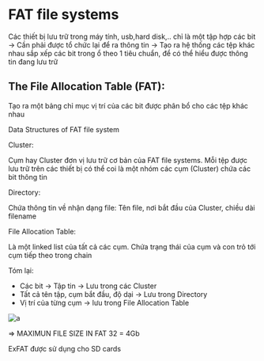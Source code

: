 # FAT file systems

Các thiết bị lưu trữ trong máy tính, usb,hard disk,.. chỉ là một tập hợp các bit → Cần phải được tổ chức lại để ra thông tin → Tạo ra hệ thống các tệp khác nhau sắp xếp các bit trong ổ theo 1 tiêu chuẩn, để có thể hiểu được thông tin đang lưu trữ

## **The File Allocation Table (FAT):**

Tạo ra một bảng chỉ mục vị trí của các bit được phân bổ cho các tệp khác nhau

Data Structures of FAT file system

Cluster:

Cụm hay Cluster đơn vị lưu trữ cơ bản của FAT file systems. Mỗi tệp được lưu trữ trên các thiết bị có thể coi là một nhóm các cụm (Cluster) chứa các bit thông tin 

Directory:

Chứa thông tin về nhận dạng file: Tên file, nơi bắt đầu của Cluster, chiều dài filename

File Allocation Table:

Là một linked list của tất cả các cụm. Chứa trạng thái của cụm và con trỏ tới cụm tiếp theo trong chain

Tóm lại: 

- Các bit → Tập tin → Lưu trong các Cluster
- Tất cả tên tập, cụm bắt đầu, độ dại → Lưu trong Directory
- Vị trí của từng cụm → lưu trong File Allocation Table

![a](https://github.com/Merisreal/Digital-Forensics-and-Incident-Response/assets/139641711/9db87a86-7bcb-4d47-a4a9-982fe22c280c)

⇒ MAXIMUN FILE SIZE IN FAT 32 = 4Gb

ExFAT được sử dụng cho SD cards
